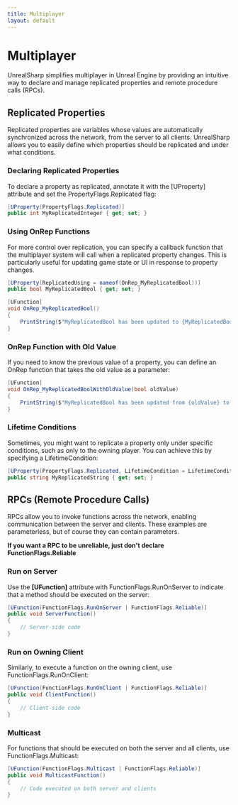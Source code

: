 ```yaml
---
title: Multiplayer
layout: default
---
```

# Multiplayer

UnrealSharp simplifies multiplayer in Unreal Engine by providing an intuitive way to declare and manage replicated properties and remote procedure calls (RPCs).

## Replicated Properties

Replicated properties are variables whose values are automatically synchronized across the network, from the server to all clients. UnrealSharp allows you to easily define which properties should be replicated and under what conditions.

### Declaring Replicated Properties

To declare a property as replicated, annotate it with the [UProperty] attribute and set the PropertyFlags.Replicated flag:

```c#
[UProperty(PropertyFlags.Replicated)]
public int MyReplicatedInteger { get; set; }
```
### Using OnRep Functions

For more control over replication, you can specify a callback function that the multiplayer system will call when a replicated property changes. This is particularly useful for updating game state or UI in response to property changes.

```c#
[UProperty(ReplicatedUsing = nameof(OnRep_MyReplicatedBool))]
public bool MyReplicatedBool { get; set; }

[UFunction]
void OnRep_MyReplicatedBool()
{
    PrintString($"MyReplicatedBool has been updated to {MyReplicatedBool}");
}
```
### OnRep Function with Old Value

If you need to know the previous value of a property, you can define an OnRep function that takes the old value as a parameter:

```c#
[UFunction]
void OnRep_MyReplicatedBoolWithOldValue(bool oldValue)
{
    PrintString($"MyReplicatedBool has been updated from {oldValue} to {MyReplicatedBool}");
}
```

### Lifetime Conditions

Sometimes, you might want to replicate a property only under specific conditions, such as only to the owning player. You can achieve this by specifying a LifetimeCondition:

```c#
[UProperty(PropertyFlags.Replicated, LifetimeCondition = LifetimeCondition.OwnerOnly)]
public string MyReplicatedString { get; set; }
```

## RPCs (Remote Procedure Calls)

RPCs allow you to invoke functions across the network, enabling communication between the server and clients. These examples are parameterless, but of course they can contain parameters.

**If you want a RPC to be unreliable, just don't declare FunctionFlags.Reliable**

### Run on Server

Use the **[UFunction]** attribute with FunctionFlags.RunOnServer to indicate that a method should be executed on the server:

```c#
[UFunction(FunctionFlags.RunOnServer | FunctionFlags.Reliable)]
public void ServerFunction()
{
    // Server-side code
}
```

### Run on Owning Client

Similarly, to execute a function on the owning client, use FunctionFlags.RunOnClient:

```c#
[UFunction(FunctionFlags.RunOnClient | FunctionFlags.Reliable)]
public void ClientFunction()
{
    // Client-side code
}
```

### Multicast

For functions that should be executed on both the server and all clients, use FunctionFlags.Multicast:

```c#
[UFunction(FunctionFlags.Multicast | FunctionFlags.Reliable)]
public void MulticastFunction()
{
    // Code executed on both server and clients
}
```
